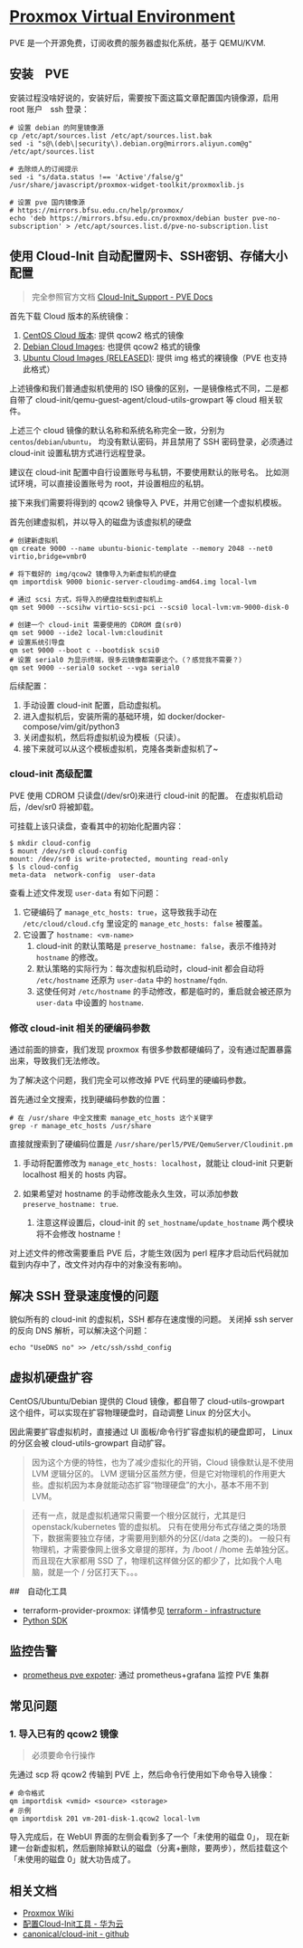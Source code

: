 # [Proxmox Virtual Environment](https://pve.proxmox.com/)

PVE 是一个开源免费，订阅收费的服务器虚拟化系统，基于 QEMU/KVM.

## 安装　PVE

安装过程没啥好说的，安装好后，需要按下面这篇文章配置国内镜像源，启用 root 账户　ssh 登录：

```shell
# 设置 debian 的阿里镜像源
cp /etc/apt/sources.list /etc/apt/sources.list.bak
sed -i "s@\(deb\|security\).debian.org@mirrors.aliyun.com@g" /etc/apt/sources.list

# 去除烦人的订阅提示
sed -i "s/data.status !== 'Active'/false/g" /usr/share/javascript/proxmox-widget-toolkit/proxmoxlib.js

# 设置 pve 国内镜像源
# https://mirrors.bfsu.edu.cn/help/proxmox/
echo 'deb https://mirrors.bfsu.edu.cn/proxmox/debian buster pve-no-subscription' > /etc/apt/sources.list.d/pve-no-subscription.list
```


## 使用 Cloud-Init 自动配置网卡、SSH密钥、存储大小配置

>完全参照官方文档 [Cloud-Init_Support - PVE Docs](https://pve.proxmox.com/wiki/Cloud-Init_Support)

首先下载 Cloud 版本的系统镜像：

1. [CentOS Cloud 版本](https://cloud.centos.org/centos/): 提供 qcow2 格式的镜像
2. [Debian Cloud Images](https://cdimage.debian.org/cdimage/cloud/): 也提供 qcow2 格式的镜像
3. [Ubuntu Cloud Images (RELEASED)](https://cloud-images.ubuntu.com/releases/): 提供 img 格式的裸镜像（PVE 也支持此格式）

上述镜像和我们普通虚拟机使用的 ISO 镜像的区别，一是镜像格式不同，二是都自带了 cloud-init/qemu-guest-agent/cloud-utils-growpart 等 cloud 相关软件。

上述三个 cloud 镜像的默认名称和系统名称完全一致，分别为 `centos`/`debian`/`ubuntu`，
均没有默认密码，并且禁用了 SSH 密码登录，必须通过 cloud-init 设置私钥方式进行远程登录。

建议在 cloud-init 配置中自行设置账号与私钥，不要使用默认的账号名。
比如测试环境，可以直接设置账号为 root，并设置相应的私钥。

接下来我们需要将得到的 qcow2 镜像导入 PVE，并用它创建一个虚拟机模板。

首先创建虚拟机，并以导入的磁盘为该虚拟机的硬盘

```shell
# 创建新虚拟机
qm create 9000 --name ubuntu-bionic-template --memory 2048 --net0 virtio,bridge=vmbr0

# 将下载好的 img/qcow2 镜像导入为新虚拟机的硬盘
qm importdisk 9000 bionic-server-cloudimg-amd64.img local-lvm

# 通过 scsi 方式，将导入的硬盘挂载到虚拟机上
qm set 9000 --scsihw virtio-scsi-pci --scsi0 local-lvm:vm-9000-disk-0
```


```shell
# 创建一个 cloud-init 需要使用的 CDROM 盘(sr0)
qm set 9000 --ide2 local-lvm:cloudinit
# 设置系统引导盘
qm set 9000 --boot c --bootdisk scsi0
# 设置 serial0 为显示终端，很多云镜像都需要这个。（？感觉我不需要？）
qm set 9000 --serial0 socket --vga serial0
```

后续配置：
1. 手动设置 cloud-init 配置，启动虚拟机。
1. 进入虚拟机后，安装所需的基础环境，如 docker/docker-compose/vim/git/python3
2. 关闭虚拟机，然后将虚拟机设为模板（只读）。
3. 接下来就可以从这个模板虚拟机，克隆各类新虚拟机了~

### cloud-init 高级配置

PVE 使用 CDROM 只读盘(/dev/sr0)来进行 cloud-init 的配置。
在虚拟机启动后，/dev/sr0 将被卸载。

可挂载上该只读盘，查看其中的初始化配置内容：

```shell
$ mkdir cloud-config
$ mount /dev/sr0 cloud-config
mount: /dev/sr0 is write-protected, mounting read-only
$ ls cloud-config
meta-data  network-config  user-data
```

查看上述文件发现 `user-data` 有如下问题：

1. 它硬编码了 `manage_etc_hosts: true`，这导致我手动在 `/etc/cloud/cloud.cfg` 里设定的 `manage_etc_hosts: false` 被覆盖。
2. 它设置了 `hostname: <vm-name>`
   1. cloud-init 的默认策略是 `preserve_hostname: false`，表示不维持对 `hostname` 的修改。
   2. 默认策略的实际行为：每次虚拟机启动时，cloud-init 都会自动将 `/etc/hostname` 还原为 `user-data` 中的 `hostname`/`fqdn`.
   3. 这使任何对 `/etc/hostname` 的手动修改，都是临时的，重启就会被还原为 `user-data` 中设置的 `hostname`.

### 修改 cloud-init 相关的硬编码参数

通过前面的排查，我们发现 proxmox 有很多参数都硬编码了，没有通过配置暴露出来，导致我们无法修改。

为了解决这个问题，我们完全可以修改掉 PVE 代码里的硬编码参数。

首先通过全文搜索，找到硬编码参数的位置：

```shell
# 在 /usr/share 中全文搜索 manage_etc_hosts 这个关键字
grep -r manage_etc_hosts /usr/share
```

直接就搜索到了硬编码位置是 `/usr/share/perl5/PVE/QemuServer/Cloudinit.pm`

1. 手动将配置修改为 `manage_etc_hosts: localhost`，就能让 cloud-init 只更新 localhost 相关的 hosts 内容。

2. 如果希望对 hostname 的手动修改能永久生效，可以添加参数 `preserve_hostname: true`.
   1. 注意这样设置后，cloud-init 的 `set_hostname`/`update_hostname` 两个模块将不会修改 hostname！

对上述文件的修改需要重启 PVE 后，才能生效(因为 perl 程序才启动后代码就加载到内存中了，改文件对内存中的对象没有影响)。

## 解决 SSH 登录速度慢的问题

貌似所有的 cloud-init 的虚拟机，SSH 都存在速度慢的问题。
关闭掉 ssh server 的反向 DNS 解析，可以解决这个问题：

```shell
echo "UseDNS no" >> /etc/ssh/sshd_config
```

## 虚拟机硬盘扩容

CentOS/Ubuntu/Debian 提供的 Cloud 镜像，都自带了 cloud-utils-growpart 这个组件，可以实现在扩容物理硬盘时，自动调整 Linux 的分区大小。

因此需要扩容虚拟机时，直接通过 UI 面板/命令行扩容虚拟机的硬盘即可， Linux 的分区会被 cloud-utils-growpart 自动扩容。

>因为这个方便的特性，也为了减少虚拟化的开销，Cloud 镜像默认是不使用 LVM 逻辑分区的。
LVM 逻辑分区虽然方便，但是它对物理机的作用更大些。虚拟机因为本身就能动态扩容“物理硬盘”的大小，基本不用不到 LVM。

>还有一点，就是虚拟机通常只需要一个根分区就行，尤其是归 openstack/kubernetes 管的虚拟机。
只有在使用分布式存储之类的场景下，数据需要独立存储，才需要用到额外的分区(/data 之类的)。
一般只有物理机，才需要像网上很多文章提的那样，为 /boot / /home 去单独分区。
而且现在大家都用 SSD 了，物理机这样做分区的都少了，比如我个人电脑，就是一个 / 分区打天下。。。

##　自动化工具

- terraform-provider-proxmox: 详情参见 [terraform - infrastructure](/infrastructure/terraform/README.md)
- [Python SDK](https://github.com/proxmoxer/proxmoxer)

## 监控告警

- [prometheus pve expoter](https://github.com/prometheus-pve/prometheus-pve-exporter): 通过 prometheus+grafana 监控 PVE 集群



## 常见问题

### 1. 导入已有的 qcow2 镜像

>必须要命令行操作

先通过 scp 将 qcow2 传输到 PVE 上，然后命令行使用如下命令导入镜像：

```shell
# 命令格式
qm importdisk <vmid> <source> <storage>
# 示例
qm importdisk 201 vm-201-disk-1.qcow2 local-lvm
```

导入完成后，在 WebUI 界面的左侧会看到多了一个「未使用的磁盘 0」，
现在新建一台新虚拟机，然后删除掉默认的磁盘（分离+删除，要两步），然后挂载这个「未使用的磁盘 0」就大功告成了。


## 相关文档

- [Proxmox Wiki](https://pve.proxmox.com/wiki/Main_Page)
- [配置Cloud-Init工具 - 华为云](https://support.huaweicloud.com/usermanual-ims/ims_01_0407.html)
- [canonical/cloud-init - github](https://github.com/canonical/cloud-init)

